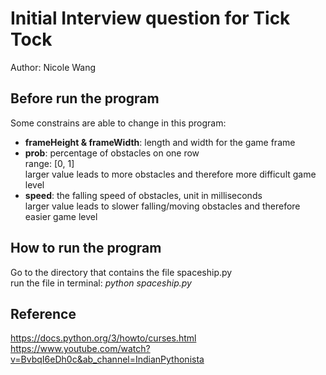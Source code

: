 # Initial Interview question for Tick Tock  
Author: Nicole Wang

## Before run the program
Some constrains are able to change in this program:
* **frameHeight & frameWidth**: length and width for the game frame
* **prob**: percentage of obstacles on one row  
      range: [0, 1]  
      larger value leads to more obstacles and therefore more difficult game level
* **speed**: the falling speed of obstacles, unit in milliseconds  
       larger value leads to slower falling/moving obstacles and therefore easier game level

## How to run the program
Go to the directory that contains the file spaceship.py  
run the file in terminal: *python spaceship.py*

## Reference
https://docs.python.org/3/howto/curses.html  
https://www.youtube.com/watch?v=BvbqI6eDh0c&ab_channel=IndianPythonista

